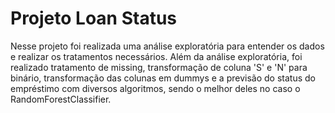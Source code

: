 # Projeto Loan Status
Nesse projeto foi realizada uma análise exploratória para entender os dados e realizar os tratamentos necessários. Além da análise exploratória, foi realizado tratamento de missing, transformação de coluna 'S' e 'N' para binário, transformação das colunas em dummys e a previsão do status do empréstimo com diversos algoritmos, sendo o melhor deles no caso o RandomForestClassifier.
